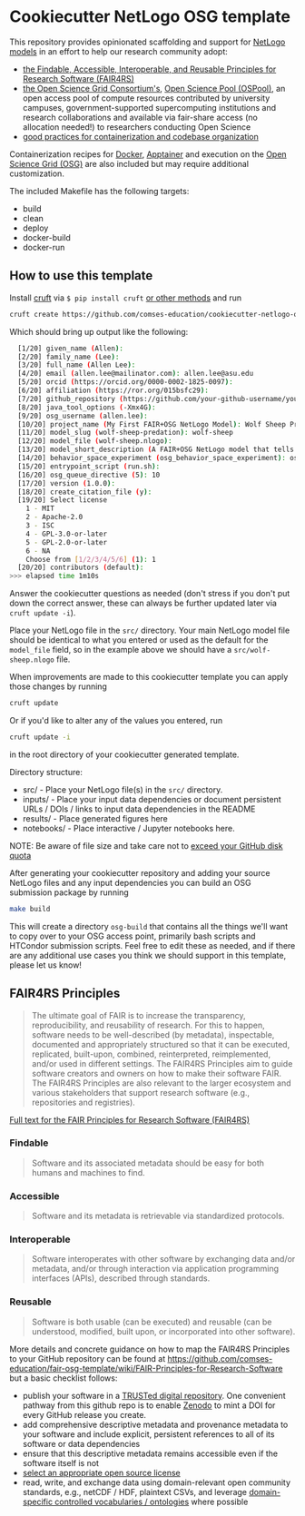 # Cookiecutter NetLogo OSG template

This repository provides opinionated scaffolding and support for [NetLogo models](https://ccl.northwestern.edu/netlogo/) in an effort to help our research community adopt:

- [the Findable, Accessible, Interoperable, and Reusable Principles for Research Software (FAIR4RS)](https://doi.org/10.15497/RDA00068)
- [the Open Science Grid Consortium's](https://osg-htc.org/), [Open Science Pool (OSPool)](https://osg-htc.org/services/open_science_pool.html), an open access pool of compute resources contributed by university campuses,
  government-supported supercomputing institutions and research collaborations and available via fair-share access (no
  allocation needed!) to researchers conducting Open Science
- [good practices for containerization and codebase organization](https://www.comses.net/education/responsible-practices/)

Containerization recipes for [Docker](https://docs.docker.com), [Apptainer](https://apptainer.org/) and
execution on the [Open Science Grid (OSG)](https://opensciencegrid.org/) are also included but may require additional
customization.

The included Makefile has the following targets:

- build
- clean
- deploy
- docker-build
- docker-run

## How to use this template

Install [cruft](https://cruft.github.io/cruft/) via `$ pip install cruft` [or other methods](https://cruft.github.io/cruft/#installation) and run

```bash
cruft create https://github.com/comses-education/cookiecutter-netlogo-osg
```

Which should bring up output like the following:

```bash
  [1/20] given_name (Allen): 
  [2/20] family_name (Lee): 
  [3/20] full_name (Allen Lee): 
  [4/20] email (allen.lee@mailinator.com): allen.lee@asu.edu
  [5/20] orcid (https://orcid.org/0000-0002-1825-0097): 
  [6/20] affiliation (https://ror.org/015bsfc29): 
  [7/20] github_repository (https://github.com/your-github-username/your-netlogo-osg-repo): 
  [8/20] java_tool_options (-Xmx4G): 
  [9/20] osg_username (allen.lee): 
  [10/20] project_name (My First FAIR+OSG NetLogo Model): Wolf Sheep Predation          
  [11/20] model_slug (wolf-sheep-predation): wolf-sheep
  [12/20] model_file (wolf-sheep.nlogo): 
  [13/20] model_short_description (A FAIR+OSG NetLogo model that tells a harrowing tale of turtles and grids): A FAIR+OSG NetLogo model that tells a harrowing tale of wolf and sheep.
  [14/20] behavior_space_experiment (osg_behavior_space_experiment): osg_vary_food_gains
  [15/20] entrypoint_script (run.sh): 
  [16/20] osg_queue_directive (5): 10
  [17/20] version (1.0.0): 
  [18/20] create_citation_file (y): 
  [19/20] Select license
    1 - MIT
    2 - Apache-2.0
    3 - ISC
    4 - GPL-3.0-or-later
    5 - GPL-2.0-or-later
    6 - NA
    Choose from [1/2/3/4/5/6] (1): 1
  [20/20] contributors (default): 
>>> elapsed time 1m10s   
```

Answer the cookiecutter questions as needed (don't stress if you don't put down the correct answer, these can always be further updated later via `cruft update -i`).

Place your NetLogo file in the `src/` directory. Your main NetLogo model file should be identical to what you entered or used as the default for the `model_file` field, so in the example above we should have a `src/wolf-sheep.nlogo` file.

When improvements are made to this cookiecutter template you can apply those changes by running

```bash
cruft update
```

Or if you'd like to alter any of the values you entered, run

```bash
cruft update -i
```

in the root directory of your cookiecutter generated template.

Directory structure:

- src/ - Place your NetLogo file(s) in the `src/` directory.
- inputs/ - Place your input data dependencies or document persistent URLs / DOIs / links to input data dependencies in the README
- results/ - Place generated figures here
- notebooks/ - Place interactive / Jupyter notebooks here.

NOTE: Be aware of file size and take care not to [exceed your GitHub disk quota](https://docs.github.com/en/repositories/working-with-files/managing-large-files/about-large-files-on-github)

After generating your cookiecutter repository and adding your source NetLogo files and any input dependencies you can build an OSG submission package by running

```bash
make build
```

This will create a directory `osg-build` that contains all the things we'll want to copy over to your OSG access point, primarily bash scripts and HTCondor submission scripts. Feel free to edit these as needed, and if there are any additional use cases you think we should support in this template, please let us know!
 
## FAIR4RS Principles

> The ultimate goal of FAIR is to increase the transparency, reproducibility, and reusability of research. For this to happen, software needs to be well-described (by metadata), inspectable, documented and appropriately structured so that it can be executed, replicated, built-upon, combined, reinterpreted, reimplemented, and/or used in different settings. The FAIR4RS Principles aim to guide software creators and owners on how to make their software FAIR. The FAIR4RS Principles are also relevant to the larger ecosystem and various stakeholders that support research software (e.g., repositories and registries).

[Full text for the FAIR Principles for Research Software (FAIR4RS)](https://doi.org/10.15497/RDA00068) 

### Findable

> Software and its associated metadata should be easy for both humans and machines to find.

### Accessible

> Software and its metadata is retrievable via standardized protocols.

### Interoperable

> Software interoperates with other software by exchanging data and/or metadata, and/or through interaction via application programming interfaces (APIs), described through standards.


### Reusable

> Software is both usable (can be executed) and reusable (can be understood, modified, built upon, or incorporated into other software).

More details and concrete guidance on how to map the FAIR4RS Principles to your GitHub repository can be found at https://github.com/comses-education/fair-osg-template/wiki/FAIR-Principles-for-Research-Software but a basic checklist follows:

- publish your software in a [TRUSTed digital repository](https://www.comses.net/resources/trusted-digital-repositories/). One convenient pathway from this github repo is to enable [Zenodo](https://docs.github.com/en/repositories/archiving-a-github-repository/referencing-and-citing-content) to mint a DOI for every GitHub release you create.
- add comprehensive descriptive metadata and provenance metadata to your software and include explicit, persistent references to all of its software or data dependencies 
- ensure that this descriptive metadata remains accessible even if the software itself is not
- [select an appropriate open source license](https://choosealicense.com)
- read, write, and exchange data using domain-relevant open community standards, e.g., netCDF / HDF, plaintext CSVs, and leverage [domain-specific controlled vocabularies / ontologies](http://esipfed.github.io/cor/) where possible
